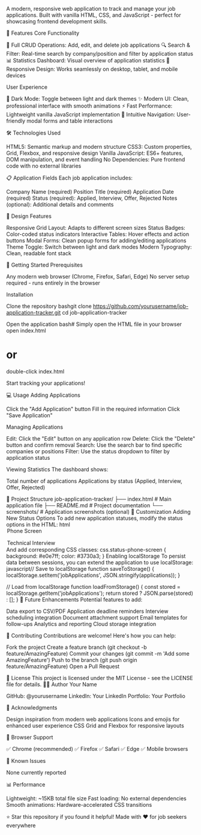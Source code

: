 
A modern, responsive web application to track and manage your job applications. Built with vanilla HTML, CSS, and JavaScript - perfect for showcasing frontend development skills.

🚀 Features
Core Functionality

📝 Full CRUD Operations: Add, edit, and delete job applications
🔍 Search & Filter: Real-time search by company/position and filter by application status
📊 Statistics Dashboard: Visual overview of application statistics
📱 Responsive Design: Works seamlessly on desktop, tablet, and mobile devices

User Experience

🌙 Dark Mode: Toggle between light and dark themes
✨ Modern UI: Clean, professional interface with smooth animations
⚡ Fast Performance: Lightweight vanilla JavaScript implementation
🎯 Intuitive Navigation: User-friendly modal forms and table interactions

🛠️ Technologies Used

HTML5: Semantic markup and modern structure
CSS3: Custom properties, Grid, Flexbox, and responsive design
Vanilla JavaScript: ES6+ features, DOM manipulation, and event handling
No Dependencies: Pure frontend code with no external libraries

📋 Application Fields
Each job application includes:

Company Name (required)
Position Title (required)
Application Date (required)
Status (required): Applied, Interview, Offer, Rejected
Notes (optional): Additional details and comments

🎨 Design Features

Responsive Grid Layout: Adapts to different screen sizes
Status Badges: Color-coded status indicators
Interactive Tables: Hover effects and action buttons
Modal Forms: Clean popup forms for adding/editing applications
Theme Toggle: Switch between light and dark modes
Modern Typography: Clean, readable font stack

🚀 Getting Started
Prerequisites

Any modern web browser (Chrome, Firefox, Safari, Edge)
No server setup required - runs entirely in the browser

Installation

Clone the repository
bashgit clone https://github.com/yourusername/job-application-tracker.git
cd job-application-tracker

Open the application
bash# Simply open the HTML file in your browser
open index.html
# or
double-click index.html

Start tracking your applications!

💻 Usage
Adding Applications

Click the "Add Application" button
Fill in the required information
Click "Save Application"

Managing Applications

Edit: Click the "Edit" button on any application row
Delete: Click the "Delete" button and confirm removal
Search: Use the search bar to find specific companies or positions
Filter: Use the status dropdown to filter by application status

Viewing Statistics
The dashboard shows:

Total number of applications
Applications by status (Applied, Interview, Offer, Rejected)

📁 Project Structure
job-application-tracker/
├── index.html          # Main application file
├── README.md           # Project documentation
└── screenshots/        # Application screenshots (optional)
🔧 Customization
Adding New Status Options
To add new application statuses, modify the status options in the HTML:
html<option value="Phone Screen">Phone Screen</option>
<option value="Technical">Technical Interview</option>
And add corresponding CSS classes:
css.status-phone-screen {
    background: #e0e7ff;
    color: #3730a3;
}
Enabling localStorage
To persist data between sessions, you can extend the application to use localStorage:
javascript// Save to localStorage
function saveToStorage() {
    localStorage.setItem('jobApplications', JSON.stringify(applications));
}

// Load from localStorage
function loadFromStorage() {
    const stored = localStorage.getItem('jobApplications');
    return stored ? JSON.parse(stored) : [];
}
🌟 Future Enhancements
Potential features to add:

 Data export to CSV/PDF
 Application deadline reminders
 Interview scheduling integration
 Document attachment support
 Email templates for follow-ups
 Analytics and reporting
 Cloud storage integration

🤝 Contributing
Contributions are welcome! Here's how you can help:

Fork the project
Create a feature branch (git checkout -b feature/AmazingFeature)
Commit your changes (git commit -m 'Add some AmazingFeature')
Push to the branch (git push origin feature/AmazingFeature)
Open a Pull Request

📝 License
This project is licensed under the MIT License - see the LICENSE file for details.
👨‍💻 Author
Your Name

GitHub: @yourusername
LinkedIn: Your LinkedIn
Portfolio: Your Portfolio

🙏 Acknowledgments

Design inspiration from modern web applications
Icons and emojis for enhanced user experience
CSS Grid and Flexbox for responsive layouts

📱 Browser Support

✅ Chrome (recommended)
✅ Firefox
✅ Safari
✅ Edge
✅ Mobile browsers

🐛 Known Issues

None currently reported

📊 Performance

Lightweight: ~15KB total file size
Fast loading: No external dependencies
Smooth animations: Hardware-accelerated CSS transitions


⭐ Star this repository if you found it helpful!
Made with ❤️ for job seekers everywhere
